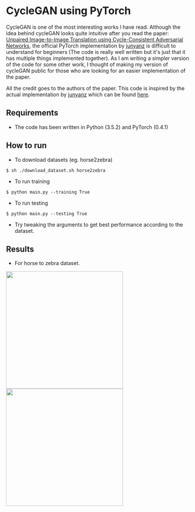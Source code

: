 # CycleGAN using PyTorch
CycleGAN is one of the most interesting works I have read. Although the idea behind cycleGAN looks quite intuitive after you read the paper: [Unpaired Image-to-Image Translation using Cycle-Consistent Adversarial Networks](https://arxiv.org/abs/1703.10593), the official PyTorch implementation by [junyanz](https://github.com/junyanz) is difficult to understand for beginners (The code is really well written but it's just that it has multiple things implemented together).  As I am writing a simpler version of the code for some other work, I thought of making my version of cycleGAN  public for those who are looking for an easier implementation of the paper. 

All the credit goes to the authors of the paper.
This code is inspired by the actual implementation by [junyanz](https://github.com/junyanz) which can be found [here](https://github.com/junyanz/pytorch-CycleGAN-and-pix2pix).

## Requirements
- The code has been written in Python (3.5.2) and PyTorch (0.4.1)

## How to run
* To download datasets (eg. horse2zebra)
```
$ sh ./download_dataset.sh horse2zebra
```
* To run training
```
$ python main.py --training True
```
* To run testing
```
$ python main.py --testing True
```
* Try tweaking the arguments to get best performance according to the dataset.

## Results

* For horse to zebra dataset.

<p float="left">
  <img src="https://github.com/arnab39/cycleGAN-PyTorch/blob/master/images/horse.png" width="320" />
  <img src="https://github.com/arnab39/cycleGAN-PyTorch/blob/master/images/zebra.png" width="320" /> 
</p>
